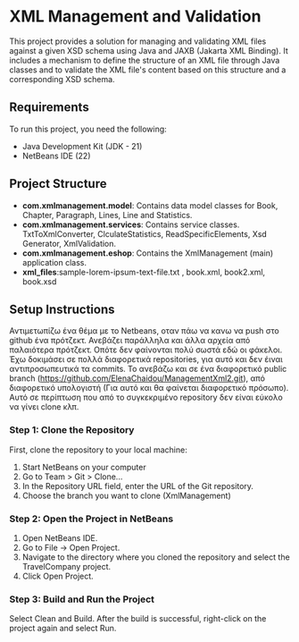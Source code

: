 # XML Management and Validation

This project provides a solution for managing and validating XML files against a given XSD schema using Java and JAXB (Jakarta XML Binding). It includes a mechanism to define the structure of an XML file through Java classes and to validate the XML file's content based on this structure and a corresponding XSD schema.

## Requirements

To run this project, you need the following:

- Java Development Kit (JDK - 21) 
- NetBeans IDE (22)
  
## Project Structure
- **com.xmlmanagement.model**: Contains data model classes for Book, Chapter, Paragraph, Lines, Line and Statistics.
- **com.xmlmanagement.services**: Contains service classes. TxtToXmlConverter, ClculateStatistics, ReadSpecificElements, Xsd Generator, XmlValidation.
- **com.xmlmanagement.eshop**: Contains the XmlManagement (main) application class.
- **xml_files**:sample-lorem-ipsum-text-file.txt , book.xml, book2.xml, book.xsd
  
## Setup Instructions
Αντιμετωπίζω ένα θέμα με το Netbeans, οταν πάω να κανω να push στο github ένα πρότζεκτ. Ανεβάζει παράλληλα και άλλα αρχεία από παλαιότερα πρότζεκτ. Οπότε δεν φαίνονται πολύ σωστά εδώ οι φάκελοι. Έχω δοκιμάσει σε πολλά διαφορετικά repositories, για αυτό και δεν έιναι αντιπροσωπευτικά τα commits. Το ανεβάζω και σε ένα διαφορετικό public branch (https://github.com/ElenaChaidou/ManagementXml2.git), από διαφορετικό υπολογιστή (Για αυτό και θα φαίνεται διαφορετικό πρόσωπο). Αυτό σε περίπτωση που από το συγκεκριμένο repository δεν είναι εύκολο να γίνει clone κλπ.

### Step 1: Clone the Repository

First, clone the repository to your local machine:

1. Start NetBeans on your computer
2. Go to Team > Git > Clone...
3. In the Repository URL field, enter the URL of the Git repository.
4. Choose the branch you want to clone (XmlManagement)

### Step 2: Open the Project in NetBeans
1. Open NetBeans IDE.
2. Go to File -> Open Project.
3. Navigate to the directory where you cloned the repository and select the TravelCompany project.
4. Click Open Project.
   
### Step 3: Build and Run the Project
Select Clean and Build.
After the build is successful, right-click on the project again and select Run.
